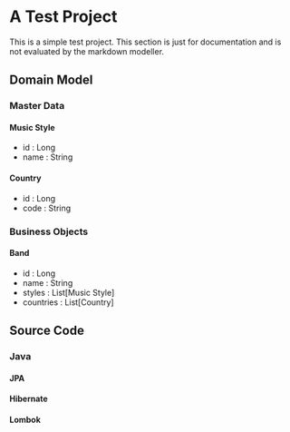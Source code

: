 # A Test Project

This is a simple test project. This section is just for documentation and is not evaluated by the markdown modeller.

## Domain Model

### Master Data

#### Music Style

- id : Long
- name : String

#### Country

- id : Long
- code : String

### Business Objects

#### Band

- id : Long
- name : String
- styles : List[Music Style]
- countries : List[Country]

## Source Code
### Java
#### JPA
#### Hibernate
#### Lombok
  